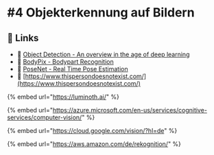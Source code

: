 # \#4 Objekterkennung auf Bildern

## 🔗 Links

* 🔗 [Object Detection - An overview in the age of deep learning](https://tryolabs.com/blog/2017/08/30/object-detection-an-overview-in-the-age-of-deep-learning/)
* 🔗 [BodyPix - Bodypart Recognition](https://github.com/tensorflow/tfjs-models/tree/master/body-pix)
* 🔗 [PoseNet - Real Time Pose Estimation](https://github.com/tensorflow/tfjs-models/tree/master/posenet)
* 🔗 [https://www.thispersondoesnotexist.com/](https://www.thispersondoesnotexist.com/)

{% embed url="https://luminoth.ai/" %}

{% embed url="https://azure.microsoft.com/en-us/services/cognitive-services/computer-vision/" %}

{% embed url="https://cloud.google.com/vision/?hl=de" %}

{% embed url="https://aws.amazon.com/de/rekognition/" %}

